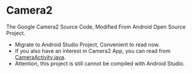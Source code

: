 # Camera2
The Google Camera2 Source Code, Modified From Android Open Source Project.

- Migrate to Android Studio Project, Convenient to read now.
- If you also have an interest in Camera2 App, you can read from [CameraActivity.java](src/com/android/camera/CameraActivity.java).
-  Attention, this project is still cannot be compiled with Android Studio.
